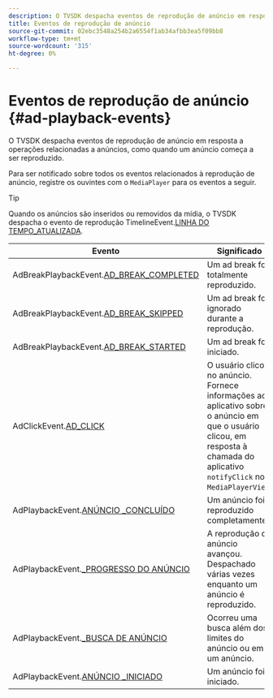 ```yaml
---
description: O TVSDK despacha eventos de reprodução de anúncio em resposta a operações relacionadas a anúncios, como quando um anúncio começa a ser reproduzido.
title: Eventos de reprodução de anúncio
source-git-commit: 02ebc3548a254b2a6554f1ab34afbb3ea5f09bb8
workflow-type: tm+mt
source-wordcount: '315'
ht-degree: 0%

---
```


# Eventos de reprodução de anúncio {#ad-playback-events}

O TVSDK despacha eventos de reprodução de anúncio em resposta a operações relacionadas a anúncios, como quando um anúncio começa a ser reproduzido.

Para ser notificado sobre todos os eventos relacionados à reprodução de anúncio, registre os ouvintes com o `MediaPlayer` para os eventos a seguir.

>[!TIP]
>
>Quando os anúncios são inseridos ou removidos da mídia, o TVSDK despacha o evento de reprodução TimelineEvent.[LINHA DO TEMPO_ATUALIZADA](https://help.adobe.com/en_US/primetime/api/psdk/asdoc-dhls_1.4/com/adobe/mediacore/events/TimelineEvent.html#TIMELINE_UPDATED).

| Evento | Significado |
|---|---|
| AdBreakPlaybackEvent.[AD_BREAK_COMPLETED](https://help.adobe.com/en_US/primetime/api/psdk/asdoc-dhls_1.4/com/adobe/mediacore/events/AdBreakPlaybackEvent.html#AD_BREAK_COMPLETED) | Um ad break foi totalmente reproduzido. |
| AdBreakPlaybackEvent.[AD_BREAK_SKIPPED](https://help.adobe.com/en_US/primetime/api/psdk/asdoc-dhls_1.4/com/adobe/mediacore/events/AdBreakPlaybackEvent.html#AD_BREAK_SKIPPED) | Um ad break foi ignorado durante a reprodução. |
| AdBreakPlaybackEvent.[AD_BREAK_STARTED](https://help.adobe.com/en_US/primetime/api/psdk/asdoc-dhls_1.4/com/adobe/mediacore/events/AdBreakPlaybackEvent.html#AD_BREAK_STARTED) | Um ad break foi iniciado. |
| AdClickEvent.[AD_CLICK](https://help.adobe.com/en_US/primetime/api/psdk/asdoc-dhls_1.4/com/adobe/mediacore/events/AdClickEvent.html#AD_CLICK) | O usuário clicou no anúncio. Fornece informações ao aplicativo sobre o anúncio em que o usuário clicou, em resposta à chamada do aplicativo `notifyClick` no `MediaPlayerView`. |
| AdPlaybackEvent.[ANÚNCIO _CONCLUÍDO](https://help.adobe.com/en_US/primetime/api/psdk/asdoc-dhls_1.4/com/adobe/mediacore/events/AdPlaybackEvent.html#AD_COMPLETED) | Um anúncio foi reproduzido completamente. |
| AdPlaybackEvent.[_PROGRESSO DO ANÚNCIO](https://help.adobe.com/en_US/primetime/api/psdk/asdoc-dhls_1.4/com/adobe/mediacore/events/AdPlaybackEvent.html#AD_PROGRESS) | A reprodução do anúncio avançou. Despachado várias vezes enquanto um anúncio é reproduzido. |
| AdPlaybackEvent.[_BUSCA DE ANÚNCIO](https://help.adobe.com/en_US/primetime/api/psdk/asdoc-dhls_1.4/com/adobe/mediacore/events/AdPlaybackEvent.html#AD_STARTED) | Ocorreu uma busca além dos limites do anúncio ou em um anúncio. |
| AdPlaybackEvent.[ANÚNCIO _INICIADO](https://help.adobe.com/en_US/primetime/api/psdk/asdoc-dhls_1.4/com/adobe/mediacore/events/AdPlaybackEvent.html#AD_STARTED) | Um anúncio foi iniciado. |
